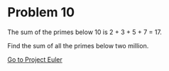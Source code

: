 # Problem 10

The sum of the primes below 10 is 2 + 3 + 5 + 7 = 17.

Find the sum of all the primes below two million.

[Go to Project Euler](https://projecteuler.net/problem=10)